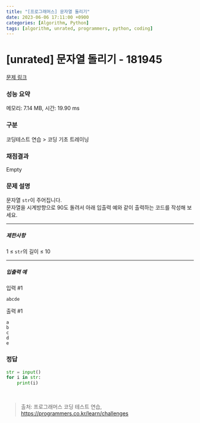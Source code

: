 ```yaml
---
title: "[프로그래머스] 문자열 돌리기"
date: 2023-06-06 17:11:00 +0900
categories: [Algorithm, Python]
tags: [algorithm, unrated, programmers, python, coding]
---
```


# [unrated] 문자열 돌리기 - 181945

[문제 링크](https://school.programmers.co.kr/learn/courses/30/lessons/181945)

### 성능 요약

메모리: 7.14 MB, 시간: 19.90 ms

### 구분

코딩테스트 연습 > 코딩 기초 트레이닝

### 채점결과

Empty

### 문제 설명

<p>문자열 <code>str</code>이 주어집니다.<br>
문자열을 시계방향으로 90도 돌려서 아래 입출력 예와 같이 출력하는 코드를 작성해 보세요.</p>

<hr>

<h5>제한사항</h5>

<p>1 ≤ <code>str</code>의 길이 ≤ 10</p>

<hr>

<h5>입출력 예</h5>

<p>입력 #1</p>

```shell
abcde
```

<p>출력 #1</p>

```shell
a
b
c
d
e
```

### 정답

```python
str = input()
for i in str:
    print(i)
```

<br>

> 출처: 프로그래머스 코딩 테스트 연습, https://programmers.co.kr/learn/challenges
